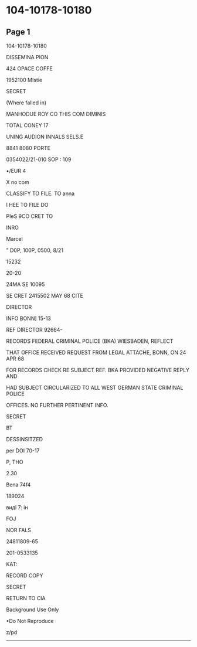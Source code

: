 # 104-10178-10180

## Page 1

104-10178-10180

DISSEMINA PION

424 OPACE COFFE

1952100 MIstie

SECRET

(Where falled in)

MANHODUE ROY CO THIS COM DIMINIS

TOTAL CONEY 17

UNING AUDION INNALS SELS.E

8841 8080 PORTE

0354022/21-010 SOP : 109

•/EUR 4

X no com

CLASSIFY TO FILE. TO anna

I HEE TO FILE DO

PIeS 9CO CRET TO

INRO

Marcel

" D0P, 100P, 0500, 8/21

15232

20-20

24MA SE 10095

SE CRET 2415502 MAY 68 CITE

DIRECTOR

INFO BONN] 15-13

REF DIRECTOR 92664-

RECORDS FEDERAL CRIMINAL POLICE (BKA) WIESBADEN, REFLECT

THAT OFFICE RECEIVED REQUEST FROM LEGAL ATTACHE, BONN, ON 24 APR 68

FOR RECORDS CHECK RE SUBJECT REF. BKA PROVIDED NEGATIVE REPLY AND

HAD SUBJECT CIRCULARIZED TO ALL WEST GERMAN STATE CRIMINAL POLICE

OFFICES. NO FURTHER PERTINENT INFO.

SECRET

BT

DESSINSITZED

per DOI 70-17

P, THO

2.30

Bena 74f4

189024

виді 7: ін

FOJ

NOR FALS

24811809-65

201-0533135

KAT:

RECORD COPY

SECRET

RETURN TO CIA

Background Use Only

•Do Not Reproduce

z/pd

---

